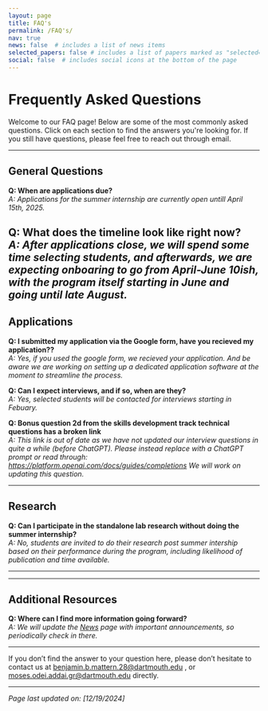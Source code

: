 ```yaml
---
layout: page
title: FAQ's
permalink: /FAQ's/
nav: true
news: false  # includes a list of news items
selected_papers: false # includes a list of papers marked as "selected={true}"
social: false  # includes social icons at the bottom of the page
---
```

# Frequently Asked Questions

Welcome to our FAQ page! Below are some of the most commonly asked questions. Click on each section to find the answers you're looking for. If you still have questions, please feel free to reach out through email.

---

## General Questions

**Q: When are applications due?**  
_A: Applications for the summer internship are currently open untill April 15th, 2025._


**Q: What does the timeline look like right now?**  
_A: After applications close, we will spend some time selecting students, and afterwards, we are expecting onboaring to go from April-June 10ish, with the program itself starting in June and going until late August._
---

## Applications

**Q: I submitted my application via the Google form, have you recieved my application??**  
_A: Yes, if you used the google form, we recieved your application. And be aware we are working on setting up a dedicated application software at the moment to streamline the process._

**Q: Can I expect interviews, and if so, when are they?**  
_A: Yes, selected students will be contacted for interviews starting in Febuary._

**Q: Bonus question 2d from the skills development track technical questions has a broken link**  
_A: This link is out of date as we have not updated our interview questions in quite a while (before ChatGPT). Please instead replace with a ChatGPT prompt or read through: https://platform.openai.com/docs/guides/completions  We will work on updating this question._

<!--**Q: ?**  
_A: ._ -->


---

## Research

**Q: Can I participate in the standalone lab research without doing the summer internship?**  
_A: No, students are invited to do their research post summer intership based on their performance during the program, including likelihood of publication and time available._


---

<!--## Other topics

**Q:?**  
_A: ._

**Q: ?**  
_A: ._ -->


---

## Additional Resources

**Q: Where can I find more information going forward?**  
_A: We will update the [News](http://https://Ben-M-7.github.io/editai_internship/blog/) page with important announcements, so periodically check in there._


---

If you don’t find the answer to your question here, please don’t hesitate to contact us at benjamin.b.mattern.28@dartmouth.edu , or moses.odei.addai.gr@dartmouth.edu directly.

---

*Page last updated on: [12/19/2024]*

